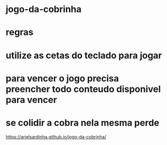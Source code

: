 # jogo-da-cobrinha
# regras
# utilize as cetas do teclado para jogar
# para vencer o jogo precisa preencher todo conteudo disponivel para vencer
# se colidir a cobra nela mesma perde
https://arielsardinha.github.io/jogo-da-cobrinha/
